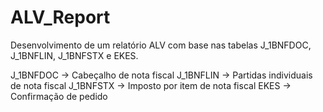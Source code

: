 # ALV_Report

Desenvolvimento de um relatório ALV com base nas tabelas J_1BNFDOC, J_1BNFLIN, J_1BNFSTX e EKES.

J_1BNFDOC -> Cabeçalho de nota fiscal
J_1BNFLIN -> Partidas individuais de nota fiscal
J_1BNFSTX -> Imposto por item de nota fiscal
EKES      -> Confirmação de pedido
